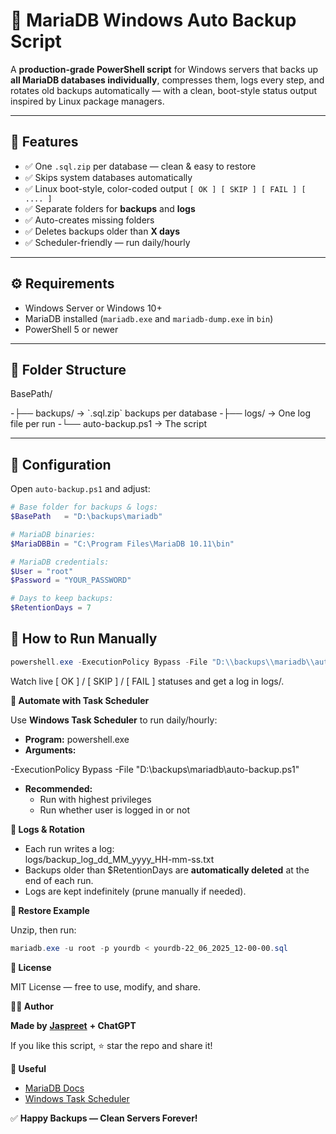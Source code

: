 # 🚀 MariaDB Windows Auto Backup Script

A **production-grade PowerShell script** for Windows servers that backs up **all MariaDB databases individually**, compresses them, logs every step, and rotates old backups automatically — with a clean, boot-style status output inspired by Linux package managers.

---

## 📌 Features

- ✅ One `.sql.zip` per database — clean & easy to restore
- ✅ Skips system databases automatically
- ✅ Linux boot-style, color-coded output `[ OK ] [ SKIP ] [ FAIL ] [ .... ]`
- ✅ Separate folders for **backups** and **logs**
- ✅ Auto-creates missing folders
- ✅ Deletes backups older than **X days**
- ✅ Scheduler-friendly — run daily/hourly

---

## ⚙️ Requirements

- Windows Server or Windows 10+
- MariaDB installed (`mariadb.exe` and `mariadb-dump.exe` in `bin`)
- PowerShell 5 or newer

---

## 📁 Folder Structure


BasePath/

-├── backups/ → \`.sql.zip\` backups per database
-├── logs/ → One log file per run
-└── auto-backup.ps1 → The script

---
## 🔧 Configuration

Open `auto-backup.ps1` and adjust:

```powershell
# Base folder for backups & logs:
$BasePath   = "D:\backups\mariadb"

# MariaDB binaries:
$MariaDBBin = "C:\Program Files\MariaDB 10.11\bin"

# MariaDB credentials:
$User = "root"
$Password = "YOUR_PASSWORD"

# Days to keep backups:
$RetentionDays = 7
```
## 🚀 How to Run Manually
```powershell
powershell.exe -ExecutionPolicy Bypass -File "D:\\backups\\mariadb\\auto-backup.ps1"
```
Watch live \[ OK \] / \[ SKIP \] / \[ FAIL \] statuses and get a log in logs/.

**🔁 Automate with Task Scheduler**

Use **Windows Task Scheduler** to run daily/hourly:

- **Program:** powershell.exe
- **Arguments:**

\-ExecutionPolicy Bypass -File "D:\\backups\\mariadb\\auto-backup.ps1"

- **Recommended:**
  - Run with highest privileges
  - Run whether user is logged in or not

**🧹 Logs & Rotation**

- Each run writes a log:  
    logs/backup_log_dd_MM_yyyy_HH-mm-ss.txt
- Backups older than $RetentionDays are **automatically deleted** at the end of each run.
- Logs are kept indefinitely (prune manually if needed).

**🔑 Restore Example**

Unzip, then run:
```powershell
mariadb.exe -u root -p yourdb < yourdb-22_06_2025_12-00-00.sql
```
**📄 License**

MIT License — free to use, modify, and share.

**👨‍💻 Author**

**Made by** [**Jaspreet**](https://github.com/jassifx) **+ ChatGPT**

If you like this script, ⭐ star the repo and share it!

**🔗 Useful**

- [MariaDB Docs](https://mariadb.com/docs/)
- [Windows Task Scheduler](https://learn.microsoft.com/en-us/windows/win32/taskschd/task-scheduler-start-page)

✅ **Happy Backups — Clean Servers Forever!**
